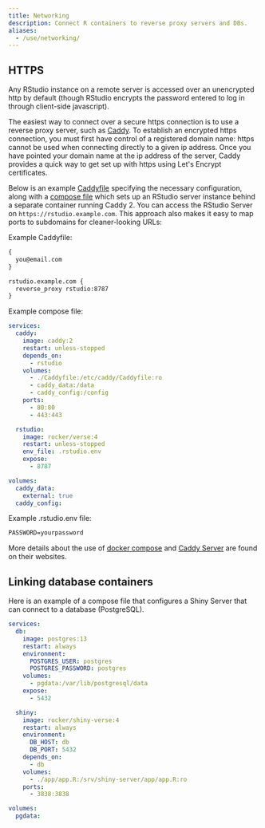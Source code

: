 ```yaml
---
title: Networking
description: Connect R containers to reverse proxy servers and DBs.
aliases:
  - /use/networking/
---
```


## HTTPS

Any RStudio instance on a remote server is accessed over an unencrypted http by default
(though RStudio encrypts the password entered to log in through client-side javascript).

The easiest way to connect over a secure https connection is to use a reverse proxy server,
such as [Caddy](https://caddyserver.com).
To establish an encrypted https connection, you must first have control of a registered domain name:
https cannot be used when connecting directly to a given ip address.
Once you have pointed your domain name at the ip address of the server, Caddy provides a quick way to get set up with https using Let's Encrypt certificates.

Below is an example [Caddyfile](https://caddyserver.com/docs/caddyfile) specifying the necessary configuration,
along with a [compose file](https://docs.docker.com/compose/compose-file/)
which sets up an RStudio server instance behind a separate container running Caddy 2.
You can access the RStudio Server on `https://rstudio.example.com`.
This approach also makes it easy to map ports to subdomains for cleaner-looking URLs:

Example Caddyfile:

```default
{
  you@email.com
}

rstudio.example.com {
  reverse_proxy rstudio:8787
}
```

Example compose file:

```yml
services:
  caddy:
    image: caddy:2
    restart: unless-stopped
    depends_on:
      - rstudio
    volumes:
      - ./Caddyfile:/etc/caddy/Caddyfile:ro
      - caddy_data:/data
      - caddy_config:/config
    ports:
      - 80:80
      - 443:443

  rstudio:
    image: rocker/verse:4
    restart: unless-stopped
    env_file: .rstudio.env
    expose:
      - 8787

volumes:
  caddy_data:
    external: true
  caddy_config:
```

Example .rstudio.env file:

```default
PASSWORD=yourpassword
```

More details about the use of [docker compose](https://docs.docker.com/compose/) and [Caddy Server](https://caddyserver.com/) are found on their websites.

## Linking database containers

Here is an example of a compose file that configures a Shiny Server that can connect to a database (PostgreSQL).

```yml
services:
  db:
    image: postgres:13
    restart: always
    environment:
      POSTGRES_USER: postgres
      POSTGRES_PASSWORD: postgres
    volumes:
      - pgdata:/var/lib/postgresql/data
    expose:
      - 5432

  shiny:
    image: rocker/shiny-verse:4
    restart: always
    environment:
      DB_HOST: db
      DB_PORT: 5432
    depends_on:
      - db
    volumes:
      - ./app/app.R:/srv/shiny-server/app/app.R:ro
    ports:
      - 3838:3838

volumes:
  pgdata:
```
